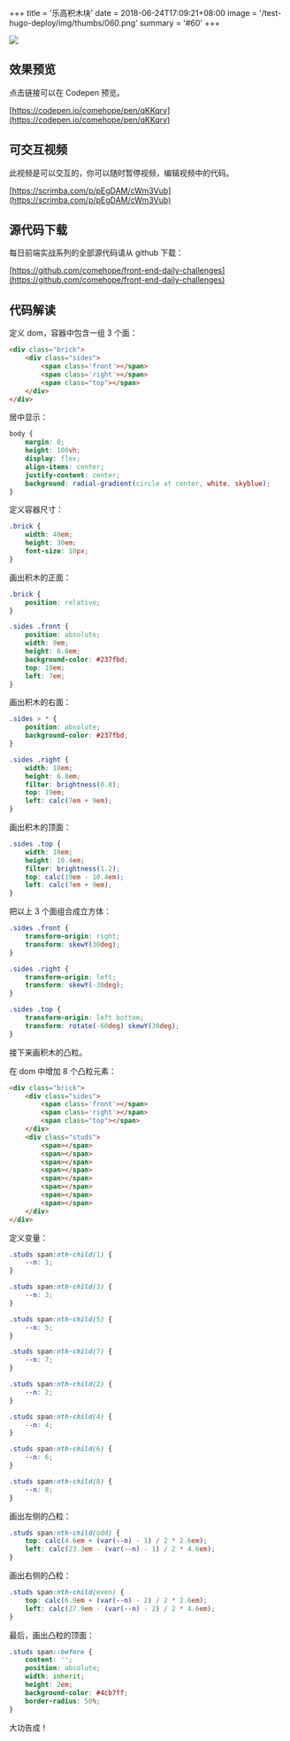 +++
title = '乐高积木块'
date = 2018-06-24T17:09:21+08:00
image = '/test-hugo-deploy/img/thumbs/060.png'
summary = '#60'
+++

![](./work.png)

## 效果预览

点击链接可以在 Codepen 预览。

[https://codepen.io/comehope/pen/qKKqrv](https://codepen.io/comehope/pen/qKKqrv)

## 可交互视频

此视频是可以交互的，你可以随时暂停视频，编辑视频中的代码。

[https://scrimba.com/p/pEgDAM/cWm3Vub](https://scrimba.com/p/pEgDAM/cWm3Vub)

## 源代码下载

每日前端实战系列的全部源代码请从 github 下载：

[https://github.com/comehope/front-end-daily-challenges](https://github.com/comehope/front-end-daily-challenges)

## 代码解读

定义 dom，容器中包含一组 3 个面：
```html
<div class="brick">
	<div class="sides">
		<span class='front'></span>
		<span class='right'></span>
		<span class="top"></span>
	</div>
</div>
```

居中显示：
```css
body {
	margin: 0;
	height: 100vh;
	display: flex;
	align-items: center;
	justify-content: center;
	background: radial-gradient(circle at center, white, skyblue);
}
```

定义容器尺寸：
```css
.brick {
	width: 40em;
	height: 30em;
	font-size: 10px;
}
```

画出积木的正面：
```css
.brick {
	position: relative;
}

.sides .front {
	position: absolute;
	width: 9em;
	height: 6.8em;
	background-color: #237fbd;
	top: 19em;
	left: 7em;
}
```

画出积木的右面：
```css
.sides > * {
	position: absolute;
	background-color: #237fbd;
}

.sides .right {
	width: 18em;
	height: 6.8em;
	filter: brightness(0.8);
	top: 19em;
	left: calc(7em + 9em);
}
```

画出积木的顶面：
```css
.sides .top {
	width: 18em;
	height: 10.4em;
	filter: brightness(1.2);
	top: calc(19em - 10.4em);
	left: calc(7em + 9em);
}
```

把以上 3 个面组合成立方体：
```css
.sides .front {
	transform-origin: right;
	transform: skewY(30deg);
}

.sides .right {
	transform-origin: left;
	transform: skewY(-30deg);
}

.sides .top {
	transform-origin: left bottom;
	transform: rotate(-60deg) skewY(30deg);
}
```

接下来画积木的凸粒。

在 dom 中增加 8 个凸粒元素：
```html
<div class="brick">
	<div class="sides">
		<span class='front'></span>
		<span class='right'></span>
		<span class="top"></span>
	</div>
	<div class="studs">
		<span></span>
		<span></span>
		<span></span>
		<span></span>
		<span></span>
		<span></span>
		<span></span>
		<span></span>
	</div>
</div>
```

定义变量：
```css
.studs span:nth-child(1) {
	--n: 1;
}

.studs span:nth-child(3) {
	--n: 3;
}

.studs span:nth-child(5) {
	--n: 5;
}

.studs span:nth-child(7) {
	--n: 7;
}

.studs span:nth-child(2) {
	--n: 2;
}

.studs span:nth-child(4) {
	--n: 4;
}

.studs span:nth-child(6) {
	--n: 6;
}

.studs span:nth-child(8) {
	--n: 8;
}
```

画出左侧的凸粒：
```css
.studs span:nth-child(odd) {
	top: calc(4.6em + (var(--n) - 1) / 2 * 2.6em);
	left: calc(23.3em - (var(--n) - 1) / 2 * 4.6em);
}
```

画出右侧的凸粒：
```css
.studs span:nth-child(even) {
	top: calc(6.9em + (var(--n) - 2) / 2 * 2.6em);
	left: calc(27.9em - (var(--n) - 2) / 2 * 4.6em);
}
```

最后，画出凸粒的顶面：
```css
.studs span::before {
	content: '';
	position: absolute;
	width: inherit;
	height: 2em;
	background-color: #4cb7ff;
	border-radius: 50%;
}
```

大功告成！
